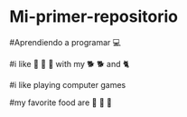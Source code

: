 # Mi-primer-repositorio
#Aprendiendo a programar :computer:

#i like :walking: :running: :walking: with my :dog2: :dog2: and :cat2:

#i like playing computer games

#my favorite food are :pizza: :apple: :orange:
